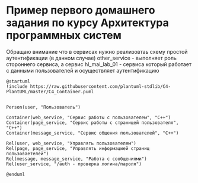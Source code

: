 # Пример первого домашнего задания по курсу Архитектура программных систем

Обращаю внимание что в сервисах нужно реализовтаь схему простой аутентификации (в данном случае) other_service - выполняет роль стороннего сервиса, а сервис hl_mai_lab_01 - сервиса который работает с данными пользователей и осуществляет аутентификацию
```plantuml
@startuml
!include https://raw.githubusercontent.com/plantuml-stdlib/C4-PlantUML/master/C4_Container.puml


Person(user, "Пользователь")

Container(web_service, "Сервис работы с пользователем", "C++")    
Container(page_service, "Сервис работы с страницей пользователя", "C++") 
Container(message_service, "Сервис общения пользователей", "C++") 

Rel(user, web_service, "Управлять пользователям")
Rel(page, page_service, "Управлять информацией страниц пользоваетелей")
Rel(message, message_service, "Работа с сообщениями")
Rel(user_service, "/auth - проверка логина/пароля")

@enduml
```
